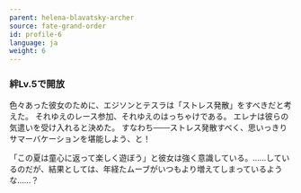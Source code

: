 ```yaml
---
parent: helena-blavatsky-archer
source: fate-grand-order
id: profile-6
language: ja
weight: 6
---
```


### 絆Lv.5で開放

色々あった彼女のために、エジソンとテスラは「ストレス発散」をすべきだと考えた。
それゆえのレース参加、それゆえのはっちゃけである。
エレナは彼らの気遣いを受け入れると決めた。
すなわち───ストレス発散すべく、思いっきりサマーバケーションを堪能しよう、と！

「この夏は童心に返って楽しく遊ぼう」と彼女は強く意識している。……しているのだが、結果としては、年経たムーブがいつもより増えてしまっているような……？

